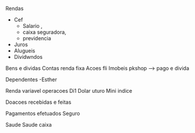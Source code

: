 Rendas
- Cef
	- Salario ,
	- caixa seguradora, 
	- previdencia
- Juros
- Alugueis
- Dividwndos


Bens e dividas
Contas 
renda fixa
Acoes
fIi
Imobeis
	pkshop --> pago e divida

Dependentes
	-Esther

Renda variavel operacoes
Di1
Dolar uturo
Mini indice

Doacoes recebidas e feitas

Pagamentos efetuados
Seguro

Saude Saude caixa
